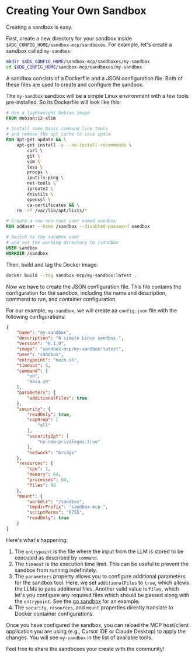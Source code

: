 # Creating Your Own Sandbox

Creating a sandbox is easy.

First, create a new directory for your sandbox inside `$XDG_CONFIG_HOME/sandbox-mcp/sandboxes`. For example, let's create a sandbox called `my-sandbox`:

```bash
mkdir $XDG_CONFIG_HOME/sandbox-mcp/sandboxes/my-sandbox
cd $XDG_CONFIG_HOME/sandbox-mcp/sandboxes/my-sandbox
```

A sandbox consists of a Dockerfile and a JSON configuration file. Both of these files are used to create and configure the sandbox.

The `my-sandbox` sandbox will be a simple Linux environment with a few tools pre-installed. So its Dockerfile will look like this:

```dockerfile
# Use a lightweight Debian image
FROM debian:12-slim

# Install some basic command line tools
# and remove the apt cache to save space
RUN apt-get update && \
    apt-get install -y --no-install-recommends \
        curl \
        git \
        vim \
        less \
        procps \
        iputils-ping \
        net-tools \
        iproute2 \
        dnsutils \
        openssl \
        ca-certificates && \
    rm -rf /var/lib/apt/lists/*

# Create a new non-root user named sandbox
RUN adduser --home /sandbox --disabled-password sandbox

# Switch to the sandbox user
# and set the working directory to /sandbox
USER sandbox
WORKDIR /sandbox
```

Then, build and tag the Docker image:

```bash
docker build --tag sandbox-mcp/my-sandbox:latest .
```

Now we have to create the JSON configuration file. This file contains the configuration for the sandbox, including the name and description, command to run, and container configuration.

For our example, `my-sandbox`, we will create aa `config.json` file with the following configurations:

```json
{
	"name": "my-sandbox",
	"description": "A simple Linux sandbox.",
	"version": "0.1.0",
	"image": "sandbox-mcp/my-sandbox:latest",
	"user": "sandbox",
	"entrypoint": "main.sh",
	"timeout": 5,
	"command": [
		"sh",
		"main.sh"
	],
	"parameters": {
		"additionalFiles": true
	},
	"security": {
		"readOnly": true,
		"capDrop": [
			"all"
		],
		"securityOpt": [
			"no-new-privileges:true"
		],
		"network": "bridge"
	},
	"resources": {
		"cpu": 1,
		"memory": 64,
		"processes": 64,
		"files": 96
	},
	"mount": {
		"workdir": "/sandbox",
		"tmpdirPrefix": "sandbox-mcp-",
		"scriptPerms": "0755",
		"readOnly": true
	}
}
```

Here's what's happening:

1. The `entrypoint` is the file where the input from the LLM is stored to be executed as described by `command`.
2. The `timeout` is the execution time limit. This can be useful to prevent the sandbox from running indefinitely.
3. The `parameters` property allows you to configure additional parameters for the sandbox tool. Here, we set `additionalFiles` to `true`, which allows the LLMs to pass additional files. Another valid value is `files`, which let's you configure any required files which should be passed along with the `entrypoint`. See the [go sandbox](./go/config.json) for an example.
4. The `security`, `resources`, and `mount` properties directly translate to Docker container configurations.

Once you have configured the sandbox, you can reload the MCP host/client application you are using (e.g., Cursor IDE or Claude Desktop) to apply the changes. You will see `my-sandbox` in the list of available tools.

Feel free to share the sandboxes your create with the community!
